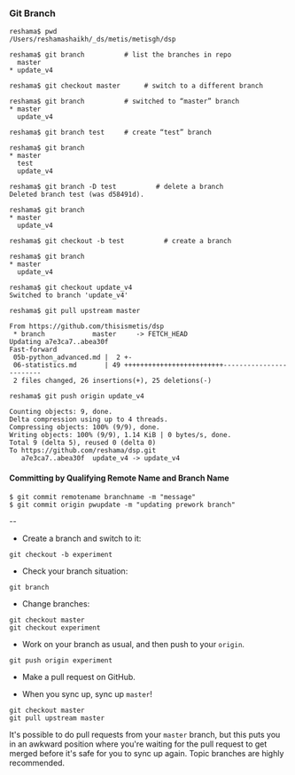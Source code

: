 ### Git Branch
```
reshama$ pwd
/Users/reshamashaikh/_ds/metis/metisgh/dsp

reshama$ git branch          # list the branches in repo
  master
* update_v4

reshama$ git checkout master      # switch to a different branch

reshama$ git branch          # switched to “master” branch
* master
  update_v4

reshama$ git branch test     # create “test” branch

reshama$ git branch
* master
  test
  update_v4

reshama$ git branch -D test          # delete a branch
Deleted branch test (was d58491d).

reshama$ git branch
* master
  update_v4

reshama$ git checkout -b test          # create a branch
```

```
reshama$ git branch
* master
  update_v4
```
```
reshama$ git checkout update_v4
Switched to branch 'update_v4'
```

```
reshama$ git pull upstream master
```
```
From https://github.com/thisismetis/dsp
 * branch            master     -> FETCH_HEAD
Updating a7e3ca7..abea30f
Fast-forward
 05b-python_advanced.md |  2 +-
 06-statistics.md       | 49 +++++++++++++++++++++++++------------------------
 2 files changed, 26 insertions(+), 25 deletions(-)
```

```
reshama$ git push origin update_v4
```
```
Counting objects: 9, done.
Delta compression using up to 4 threads.
Compressing objects: 100% (9/9), done.
Writing objects: 100% (9/9), 1.14 KiB | 0 bytes/s, done.
Total 9 (delta 5), reused 0 (delta 0)
To https://github.com/reshama/dsp.git
   a7e3ca7..abea30f  update_v4 -> update_v4
```

#### Committing by Qualifying Remote Name and Branch Name
```
$ git commit remotename branchname -m "message"
$ git commit origin pwupdate -m "updating prework branch" 
```

--

 * Create a branch and switch to it:

```
git checkout -b experiment
```

 * Check your branch situation:

```
git branch
```

 * Change branches:

```
git checkout master
git checkout experiment
```

 * Work on your branch as usual, and then push to your `origin`.

```
git push origin experiment
```

 * Make a pull request on GitHub.

 * When you sync up, sync up `master`!

```
git checkout master
git pull upstream master
```

It's possible to do pull requests from your `master` branch, but this puts you in an awkward position where you're waiting for the pull request to get merged before it's safe for you to sync up again. Topic branches are highly recommended.
